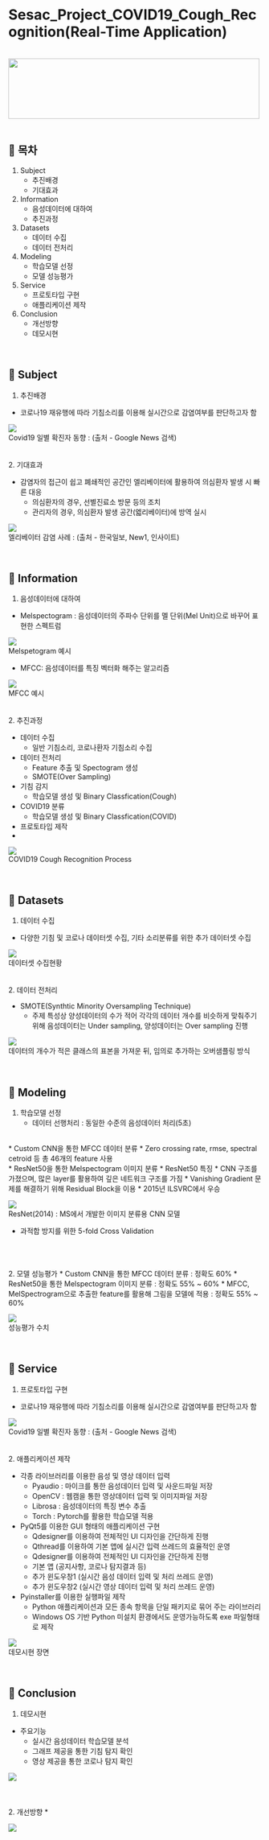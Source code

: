 # Sesac_Project_COVID19_Cough_Recognition(Real-Time Application)

&nbsp;
<img src="./image/image.png" width="500" height="120">
&nbsp;
## 🎈 __목차__
1. Subject
    * 추진배경
    * 기대효과
2. Information
    * 음성데이터에 대하여
    * 추진과정
3. Datasets
    * 데이터 수집
    * 데이터 전처리
4. Modeling
    * 학습모델 선정
    * 모델 성능평가
5. Service
    * 프로토타입 구현
    * 애플리케이션 제작
6. Conclusion
    * 개선방향
    * 데모시현

   



&nbsp;
## 🎈 __Subject__
1. 추진배경
* 코로나19 재유행에 따라 기침소리를 이용해 실시간으로 감염여부를 판단하고자 함

![](./image/image.png)</br>Covid19 일별 확진자 동향 : (출처 - Google News 검색)
</br>
</br>
</br>
2. 기대효과
* 감염자의 접근이 쉽고 폐쇄적인 공간인 엘리베이터에 활용하여 의심환자 발생 시 빠른 대응
   * 의심환자의 경우, 선별진료소 방문 등의 조치
   * 관리자의 경우, 의심환자 발생 공간(엛리베이터)에 방역 실시

![](./image/image.png)</br>엘리베이터 감염 사례 : (출처 - 한국일보, New1, 인사이트)

      

   

&nbsp;
## 🎈 __Information__
1. 음성데이터에 대하여
* Melspectogram : 음성데이터의 주파수 단위를 멜 단위(Mel Unit)으로 바꾸어 표현한 스펙트럼

![](./image/image.png)</br>Melspetogram 예시

* MFCC: 음성데이터를 특징 벡터화 해주는 알고리즘

![](./image/image.png)</br>MFCC 예시
</br>
</br>
</br>
2. 추진과정
* 데이터 수집
   * 일반 기침소리, 코로나환자 기침소리 수집
* 데이터 전처리
   * Feature 추출 및 Spectogram 생성
   * SMOTE(Over Sampling)
* 기침 감지
   * 학습모델 생성 및 Binary Classfication(Cough)
* COVID19 분류
   * 학습모델 생성 및 Binary Classfication(COVID)
* 프로토타입 제작
* 
![](./image/image.png)</br>COVID19 Cough Recognition Process
   
   
   
   
&nbsp;
## 🎈 __Datasets__
1. 데이터 수집
* 다양한 기침 및 코로나 데이터셋 수집, 기타 소리분류를 위한 추가 데이터셋 수집

![](./image/image.png)</br>데이터셋 수집현황
</br>
</br>
</br>
2. 데이터 전처리
* SMOTE(Synthtic Minority Oversampling Technique)
   * 주제 특성상 양성데이터의 수가 적어 각각의 데이터 개수를 비슷하게 맞춰주기 위해 음성데이터는 Under sampling, 양성데이터는 Over sampling 진행

![](./image/image.png)</br>데이터의 개수가 적은 클래스의  표본을 가져운 뒤, 임의로 추가하는 오버샘플링 방식

      

   

&nbsp;
## 🎈 __Modeling__
1. 학습모델 선정
   * 데이터 선행처리 : 동일한 수준의 음성데이터 처리(5초) 
</br>
* Custom CNN을 통한 MFCC 데이터 분류
   * Zero crossing rate, rmse, spectral cetroid 등 총 46개의 feature 사용
</br>
   * ResNet50을 통한 Melspectogram 이미지 분류    
   * ResNet50 특징
      * CNN 구조를 가졌으며, 많은 layer를 활용하여 깊은 네트워크 구조를 가짐
      * Vanishing Gradient 문제를 해결하기 위해 Residual Block을 이용
      * 2015년 ILSVRC에서 우승

![](./image/image.png)</br>ResNet(2014) : MS에서 개발한 이미지 분류용 CNN 모델
</br>
   * 과적합 방지를 위한 5-fold Cross Validation
</br>
</br>
</br>
2. 모델 성능평가
   * Custom CNN을 통한 MFCC 데이터 분류 : 정확도 60%
   * ResNet50을 통한 Melspectogram 이미지 분류 : 정확도 55% ~ 60%
   * MFCC, MelSpectrogram으로 추출한 feature를 활용해 그림을 모델에 적용 : 정확도 55% ~ 60%

![](./image/image.png)</br>성능평가 수치

      

   

&nbsp;
## 🎈 __Service__
1. 프로토타입 구현
* 코로나19 재유행에 따라 기침소리를 이용해 실시간으로 감염여부를 판단하고자 함

![](./image/image.png)</br>Covid19 일별 확진자 동향 : (출처 - Google News 검색)
</br>
</br>
</br>
2. 애플리케이션 제작
* 각종 라이브러리를 이용한 음성 및 영상 데이터 입력 
   * Pyaudio : 마이크를 통한 음성데이터 입력 및 사운드파일 저장
   * OpenCV : 웹캠을 통한 영상데이터 입력 및 이미지파일 저장
   * Librosa : 음성데이터의 특징 변수 추출
   * Torch : Pytorch를 활용한 학습모델 적용
* PyQt5를 이용한 GUI 형태의 애플리케이션 구현
   * Qdesigner를 이용하여 전체적인 UI 디자인을 간단하게 진행 
   * Qthread를 이용하여 기본 앱에 실시간 입력 쓰레드의 효율적인 운영
   * Qdesigner를 이용하여 전체적인 UI 디자인을 간단하게 진행 
    * 기본 앱 (공지사항, 코로나 탐지결과 등)
    * 추가 윈도우창1 (실시간 음성 데이터 입력 및 처리 쓰레드 운영)
    * 추가 윈도우창2 (실시간 영상 데이터 입력 및 처리 쓰레드 운영)
* Pyinstaller를 이용한 실행파일 제작
   * Python 애플리케이션과 모든 종속 항목을 단일 패키지로 묶어 주는 라이브러리
   * Windows OS 기반 Python 미설치 환경에서도 운영가능하도록 exe 파일형태로 제작

![](./image/image.png)</br>데모시현 장면

      

   

&nbsp;
## 🎈 __Conclusion__
1. 데모시현
* 주요기능
   * 실시간 음성데이터 학습모델 분석
   * 그래프 제공을 통한 기침 탐지 확인 
   * 영상 제공을 통한 코로나 탐지 확인

![](./image/image.png)</br>
</br>
</br>
</br>
2. 개선방향
* 

![](./image/image.png)</br>

      

 


   




      
      
